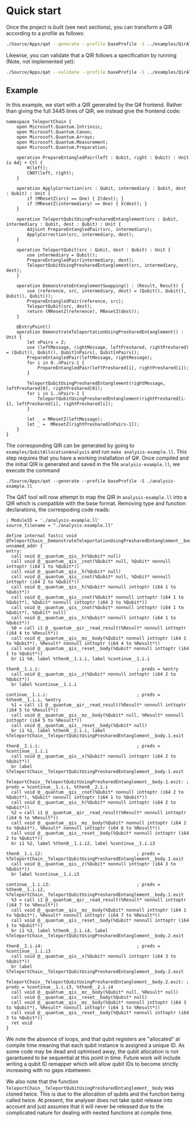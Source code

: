 # Quick start

Once the project is built (see next sections), you can transform a QIR according to a profile as follows:

```sh
./Source/Apps/qat --generate --profile baseProfile -S ../examples/QirAllocationAnalysis/analysis-example.ll
```

Likewise, you can validate that a QIR follows a specification by running (Note, not implemented yet):

```sh
./Source/Apps/qat --validate --profile baseProfile -S ../examples/QirAllocationAnalysis/analysis-example.ll
```

## Example

In this example, we start with a QIR generated by the Q# frontend. Rather than giving the full 3445 lines of QIR, we instead give the frontend code:

```
namespace TeleportChain {
    open Microsoft.Quantum.Intrinsic;
    open Microsoft.Quantum.Canon;
    open Microsoft.Quantum.Arrays;
    open Microsoft.Quantum.Measurement;
    open Microsoft.Quantum.Preparation;

    operation PrepareEntangledPair(left : Qubit, right : Qubit) : Unit is Adj + Ctl {
        H(left);
        CNOT(left, right);
    }

    operation ApplyCorrection(src : Qubit, intermediary : Qubit, dest : Qubit) : Unit {
        if (MResetZ(src) == One) { Z(dest); }
        if (MResetZ(intermediary) == One) { X(dest); }
    }

    operation TeleportQubitUsingPresharedEntanglement(src : Qubit, intermediary : Qubit, dest : Qubit) : Unit {
        Adjoint PrepareEntangledPair(src, intermediary);
        ApplyCorrection(src, intermediary, dest);
    }

    operation TeleportQubit(src : Qubit, dest : Qubit) : Unit {
        use intermediary = Qubit();
        PrepareEntangledPair(intermediary, dest);
        TeleportQubitUsingPresharedEntanglement(src, intermediary, dest);
    }

    operation DemonstrateEntanglementSwapping() : (Result, Result) {
        use (reference, src, intermediary, dest) = (Qubit(), Qubit(), Qubit(), Qubit());
        PrepareEntangledPair(reference, src);
        TeleportQubit(src, dest);
        return (MResetZ(reference), MResetZ(dest));
    }

    @EntryPoint()
    operation DemonstrateTeleportationUsingPresharedEntanglement() : Unit {
        let nPairs = 2;
        use (leftMessage, rightMessage, leftPreshared, rightPreshared) = (Qubit(), Qubit(), Qubit[nPairs], Qubit[nPairs]);
        PrepareEntangledPair(leftMessage, rightMessage);
        for i in 0..nPairs-1 {
            PrepareEntangledPair(leftPreshared[i], rightPreshared[i]);
        }

        TeleportQubitUsingPresharedEntanglement(rightMessage, leftPreshared[0], rightPreshared[0]);
        for i in 1..nPairs-1 {
            TeleportQubitUsingPresharedEntanglement(rightPreshared[i-1], leftPreshared[i], rightPreshared[i]);
        }

        let _ = MResetZ(leftMessage);
        let _ =  MResetZ(rightPreshared[nPairs-1]);
    }
}
```

The corresponding QIR can be generated by going to `examples/QubitAllocationAnalysis` and run `make analysis-example.ll`. This step requires that you have a working installation of Q#. Once compiled and the initial QIR is generated and saved in the file `analysis-example.ll`, we execute the command

```
./Source/Apps/qat --generate --profile baseProfile -S ./analysis-example.ll
```

The QAT tool will now attempt to map the QIR in `analysis-example.ll` into a QIR which is compatible with the base format. Removing type and function declarations, the correspoding code reads:

```
; ModuleID = './analysis-example.ll'
source_filename = "./analysis-example.ll"

define internal fastcc void @TeleportChain__DemonstrateTeleportationUsingPresharedEntanglement__body() unnamed_addr {
entry:
  call void @__quantum__qis__h(%Qubit* null)
  call void @__quantum__qis__cnot(%Qubit* null, %Qubit* nonnull inttoptr (i64 1 to %Qubit*))
  call void @__quantum__qis__h(%Qubit* null)
  call void @__quantum__qis__cnot(%Qubit* null, %Qubit* nonnull inttoptr (i64 2 to %Qubit*))
  call void @__quantum__qis__h(%Qubit* nonnull inttoptr (i64 1 to %Qubit*))
  call void @__quantum__qis__cnot(%Qubit* nonnull inttoptr (i64 1 to %Qubit*), %Qubit* nonnull inttoptr (i64 3 to %Qubit*))
  call void @__quantum__qis__cnot(%Qubit* nonnull inttoptr (i64 1 to %Qubit*), %Qubit* null)
  call void @__quantum__qis__h(%Qubit* nonnull inttoptr (i64 1 to %Qubit*))
  %0 = call i1 @__quantum__qir__read_result(%Result* nonnull inttoptr (i64 4 to %Result*))
  call void @__quantum__qis__mz__body(%Qubit* nonnull inttoptr (i64 1 to %Qubit*), %Result* nonnull inttoptr (i64 4 to %Result*))
  call void @__quantum__qis__reset__body(%Qubit* nonnull inttoptr (i64 1 to %Qubit*))
  br i1 %0, label %then0__1.i.i, label %continue__1.i.i

then0__1.i.i:                                     ; preds = %entry
  call void @__quantum__qis__z(%Qubit* nonnull inttoptr (i64 2 to %Qubit*))
  br label %continue__1.i.i

continue__1.i.i:                                  ; preds = %then0__1.i.i, %entry
  %1 = call i1 @__quantum__qir__read_result(%Result* nonnull inttoptr (i64 5 to %Result*))
  call void @__quantum__qis__mz__body(%Qubit* null, %Result* nonnull inttoptr (i64 5 to %Result*))
  call void @__quantum__qis__reset__body(%Qubit* null)
  br i1 %1, label %then0__2.i.i, label %TeleportChain__TeleportQubitUsingPresharedEntanglement__body.1.exit

then0__2.i.i:                                     ; preds = %continue__1.i.i
  call void @__quantum__qis__x(%Qubit* nonnull inttoptr (i64 2 to %Qubit*))
  br label %TeleportChain__TeleportQubitUsingPresharedEntanglement__body.1.exit

TeleportChain__TeleportQubitUsingPresharedEntanglement__body.1.exit: ; preds = %continue__1.i.i, %then0__2.i.i
  call void @__quantum__qis__cnot(%Qubit* nonnull inttoptr (i64 2 to %Qubit*), %Qubit* nonnull inttoptr (i64 1 to %Qubit*))
  call void @__quantum__qis__h(%Qubit* nonnull inttoptr (i64 2 to %Qubit*))
  %2 = call i1 @__quantum__qir__read_result(%Result* nonnull inttoptr (i64 6 to %Result*))
  call void @__quantum__qis__mz__body(%Qubit* nonnull inttoptr (i64 2 to %Qubit*), %Result* nonnull inttoptr (i64 6 to %Result*))
  call void @__quantum__qis__reset__body(%Qubit* nonnull inttoptr (i64 2 to %Qubit*))
  br i1 %2, label %then0__1.i.i2, label %continue__1.i.i3

then0__1.i.i2:                                    ; preds = %TeleportChain__TeleportQubitUsingPresharedEntanglement__body.1.exit
  call void @__quantum__qis__z(%Qubit* nonnull inttoptr (i64 3 to %Qubit*))
  br label %continue__1.i.i3

continue__1.i.i3:                                 ; preds = %then0__1.i.i2, %TeleportChain__TeleportQubitUsingPresharedEntanglement__body.1.exit
  %3 = call i1 @__quantum__qir__read_result(%Result* nonnull inttoptr (i64 7 to %Result*))
  call void @__quantum__qis__mz__body(%Qubit* nonnull inttoptr (i64 1 to %Qubit*), %Result* nonnull inttoptr (i64 7 to %Result*))
  call void @__quantum__qis__reset__body(%Qubit* nonnull inttoptr (i64 1 to %Qubit*))
  br i1 %3, label %then0__2.i.i4, label %TeleportChain__TeleportQubitUsingPresharedEntanglement__body.2.exit

then0__2.i.i4:                                    ; preds = %continue__1.i.i3
  call void @__quantum__qis__x(%Qubit* nonnull inttoptr (i64 3 to %Qubit*))
  br label %TeleportChain__TeleportQubitUsingPresharedEntanglement__body.2.exit

TeleportChain__TeleportQubitUsingPresharedEntanglement__body.2.exit: ; preds = %continue__1.i.i3, %then0__2.i.i4
  call void @__quantum__qis__mz__body(%Qubit* null, %Result* null)
  call void @__quantum__qis__reset__body(%Qubit* null)
  call void @__quantum__qis__mz__body(%Qubit* nonnull inttoptr (i64 3 to %Qubit*), %Result* nonnull inttoptr (i64 1 to %Result*))
  call void @__quantum__qis__reset__body(%Qubit* nonnull inttoptr (i64 3 to %Qubit*))
  ret void
}

```

We note the absence of loops, and that qubit registers are "allocated" at compile time meaning that each qubit instance is assigned a unique ID. As some code may be dead and optimised away, the qubit allocation is not garantueed to be sequential at this point in time. Future work will include writing a qubit ID remapper which will allow qubit IDs to become strictly increasing with no gaps inbetween.

We also note that the function `TeleportChain__TeleportQubitUsingPresharedEntanglement__body` was cloned twice. This is due to the allocation of qubits and the function being called twice. At present, the analyser does not take qubit release into account and just assumes that it will never be released due to the complicated nature for dealing with nested functions at compile time.

